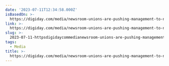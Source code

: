 ```yaml
---
date: '2023-07-11T12:34:58.000Z'
isBasedOn: >-
  https://digiday.com/media/newsroom-unions-are-pushing-management-to-negotiate-ai-use/
link: >-
  https://digiday.com/media/newsroom-unions-are-pushing-management-to-negotiate-ai-use/
slug: >-
  2023-07-11-httpsdigidaycommedianewsroom-unions-are-pushing-management-to-negotiate-ai-use
tags:
  - Media
title: >-
  https://digiday.com/media/newsroom-unions-are-pushing-management-to-negotiate-ai-use/
---
```


